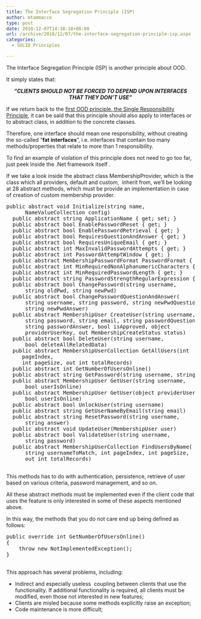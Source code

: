 ```yaml
---
title: The Interface Segregation Principle (ISP)
author: mtammacco
type: post
date: 2010-12-07T14:38:18+00:00
url: /archive/2010/12/07/the-interface-segregation-principle-isp.aspx
categories:
  - SOLID Principles

---
```

The Interface Segregation Principle (ISP) is another principle about OOD.

It simply states that:

<p align="center">
  <strong><em>“CLIENTS SHOULD NOT BE FORCED TO DEPEND UPON INTERFACES<br /> THAT THEY DON’T USE”</em></strong>
</p>

If we return back to the <a href="http://www.coding4art.com/archive/2010/11/22/the-first-solid-principle-srp.aspx" target="_blank" rel="noopener">first OOD principle, the Single Responsibility Principle</a>, it can be said that this principle should also apply to interfaces or to abstract class, in addition to the concrete classes.

Therefore, one interface should mean one responsibility, without creating the so-called “**fat interfaces**”, i.e. interfaces that contain too many methods/properties that relate to more than 1 responsibility.

To find an example of violation of this principle does not need to go too far, just peek inside the .Net framework itself .

If we take a look inside the abstract class MembershipProvider, which is the class which all providers, default and custom,  inherit from, we’ll be looking at 28 abstract methods, which must be provide an implementation in case of creation of custom membership provider.

<pre class="brush: csharp; title: ; notranslate" title="">public abstract void Initialize(string name,
      NameValueCollection config)
  public abstract string ApplicationName { get; set; }
  public abstract bool EnablePasswordReset { get; }
  public abstract bool EnablePasswordRetrieval { get; }
  public abstract bool RequiresQuestionAndAnswer { get; }
  public abstract bool RequiresUniqueEmail { get; }
  public abstract int MaxInvalidPasswordAttempts { get; }
  public abstract int PasswordAttemptWindow { get; }
  public abstract MembershipPasswordFormat PasswordFormat { get; }
  public abstract int MinRequiredNonAlphanumericCharacters { get; }
  public abstract int MinRequiredPasswordLength { get; }
  public abstract string PasswordStrengthRegularExpression { get; }
  public abstract bool ChangePassword(string username,
      string oldPwd, string newPwd)
  public abstract bool ChangePasswordQuestionAndAnswer(
      string username, string password, string newPwdQuestion,
      string newPwdAnswer)
  public abstract MembershipUser CreateUser(string username,
      string password, string email, string passwordQuestion,
      string passwordAnswer, bool isApproved, object
      providerUserKey, out MembershipCreateStatus status)
  public abstract bool DeleteUser(string username,
      bool deleteAllRelatedData)
  public abstract MembershipUserCollection GetAllUsers(int  
     pageIndex,
     int pageSize, out int totalRecords)
  public abstract int GetNumberOfUsersOnline()
  public abstract string GetPassword(string username, string answer)
  public abstract MembershipUser GetUser(string username,
      bool userIsOnline)
  public abstract MembershipUser GetUser(object providerUserKey,
      bool userIsOnline)
  public abstract bool UnlockUser(string username)
  public abstract string GetUserNameByEmail(string email)
  public abstract string ResetPassword(string username,
      string answer)
  public abstract void UpdateUser(MembershipUser user)
  public abstract bool ValidateUser(string username,
      string password)
  public abstract MembershipUserCollection FindUsersByName(
      string usernameToMatch, int pageIndex, int pageSize,
      out int totalRecords)

</pre>

This methods has to do with authentication, persistence, retrieve of user based on various criteria, password management, and so on.

All these abstract methods must be implemented even if the client code that uses the feature is only interested in some of these aspects mentioned above.

In this way, the methods that you do not care end up being defined as follows:

<pre class="brush: csharp; title: ; notranslate" title="">public override int GetNumberOfUsersOnline()
{
    throw new NotImplementedException();
}

</pre>

This approach has several problems, including:

  * Indirect and especially useless  coupling between clients that use the functionality. If additional functionality is required, all clients must be modified, even those not interested in new features;
  * Clients are misled because some methods explicitly raise an exception;
  * Code maintenance is more difficult;
